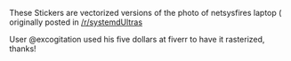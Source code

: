 These Stickers are vectorized versions of the photo of netsysfires laptop (
originally posted in [/r/systemdUltras](https://old.reddit.com/r/systemdUltras/comments/kmiqpf/systemdultras_stickers_already_exist_in_the_wild/)

User @excogitation used his five dollars at fiverr to have it rasterized,
thanks!
